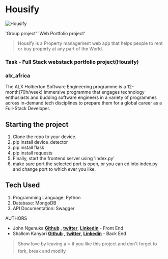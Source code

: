 # Housify
![Housify](https://i.imgur.com/WYxEU00.png)

'Group project' 'Web Portfolio project'

> Housify is a Property management web app that helps people to rent or buy property at any part of the World.  


### Task - Full Stack webstack portfolio project(Housify)

### alx_africa
The ALX Holberton Software Engineering programme is a 12-month(70h/week) immersive programme that engages technology enthusiasts and budding software engineers in a variety of programmes across in-demand tech disciplines to prepare them for a global career as a Full-Stack Developer.

## Starting the project

1. Clone the repo to your device.
2. pip install device_detector
3. pip install flask
4. pip install requests
5. Finally, start the frontend server using 'index.py'
6. make sure port the selected port is open, or you can cd into index.py and change port to which ever you like.

## Tech Used

1. Programming Language: Python
2. Database: MongoDB
3. API Documentation: Swagger

AUTHORS

* John Ngenuka **[Github](https://github.com/nazarKsn)** , **[twitter](https://twitter.com/lordjohnex)**, **[Linkedin](https://www.linkedin.com/in/emeka-john-a48763266/)** - Front End
* Shallom Kanyori **[Github](https://github.com/shallomkanyori)** , **[twitter](https://twitter.com/shallomkanyori)**, **[Linkedin](https://www.linkedin.com/in/shallom-kanyori-613148254/)** - Back End



> Show love by leaving a ⭐️ if you like this project and don't forget to fork, break and modify 